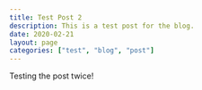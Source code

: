 ```yaml
---
title: Test Post 2
description: This is a test post for the blog. 
date: 2020-02-21
layout: page
categories: ["test", "blog", "post"]
---
```

Testing the post twice!